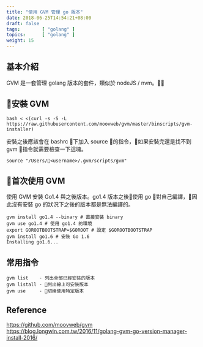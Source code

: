 ```yaml
---
title: "使用 GVM 管理 go 版本"
date: 2018-06-25T14:54:21+08:00
draft: false
tags:        [ "golang" ]
topics:   	 [ "golang" ]
weight: 15
---
```

## 基本介紹
GVM 是一套管理 golang 版本的套件，類似於 nodeJS / nvm。

## 安裝 GVM
```
bash < <(curl -s -S -L https://raw.githubusercontent.com/moovweb/gvm/master/binscripts/gvm-installer)
```
安裝之後應該會在 bashrc 下加入 source 的指令，如果安裝完還是找不到 gvm 指令就需要檢查一下這塊。
```
source "/Users/<username>/.gvm/scripts/gvm"
```
## 首次使用 GVM
使用 GVM 安裝 Go1.4 與之後版本。go1.4 版本之後使用 go 對自己編譯，因此沒有安裝 go 的狀況下之後的版本都是無法編譯的。
```
gvm install go1.4 --binary # 直接安裝 binary
gvm use go1.4 # 使用 go1.4 的環境
export GOROOTBOOTSTRAP=$GOROOT # 設定 $GOROOTBOOTSTRAP
gvm install go1.6 # 安裝 Go 1.6
Installing go1.6...
```
## 常用指令
```
gvm list	- 列出全部已經安裝的版本
gvm listall	- 列出線上可安裝版本
gvm use		- 切換使用特定版本
```

## Reference
<https://github.com/moovweb/gvm>  
<https://blog.longwin.com.tw/2016/11/golang-gvm-go-version-manager-install-2016/>